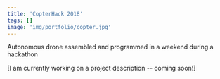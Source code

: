 ```yaml
---
title: 'CopterHack 2018'
tags: []
image: 'img/portfolio/copter.jpg'
---
```

Autonomous drone assembled and programmed in a weekend during a hackathon
<!--more-->
[I am currently working on a project description -- coming soon!]

